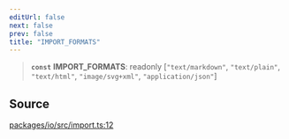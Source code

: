 ```yaml
---
editUrl: false
next: false
prev: false
title: "IMPORT_FORMATS"
---
```


> **`const`** **IMPORT\_FORMATS**: readonly [`"text/markdown"`, `"text/plain"`, `"text/html"`, `"image/svg+xml"`, `"application/json"`]

## Source

[packages/io/src/import.ts:12](https://github.com/nodenogg-in/alpha-p2p/blob/d420d334028521cd4d3e88f86962ebfaad1f4292/packages/io/src/import.ts#L12)
